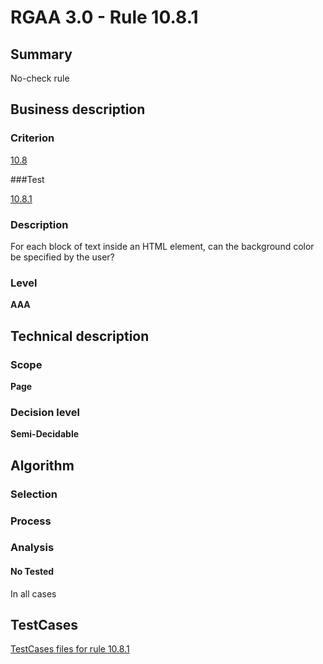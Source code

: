 # RGAA 3.0 -  Rule 10.8.1

## Summary

No-check rule

## Business description

### Criterion

[10.8](http://asqatasun.github.io/RGAA--3.0--EN/RGAA3.0_Criteria_English_version_v1.html#crit-10-8)

###Test

[10.8.1](http://asqatasun.github.io/RGAA--3.0--EN/RGAA3.0_Criteria_English_version_v1.html#test-10-8-1)

### Description
For each block of text
    inside an HTML element, can the background color be
    specified by the user? 


### Level

**AAA**

## Technical description

### Scope

**Page**

### Decision level

**Semi-Decidable**

## Algorithm

### Selection

### Process

### Analysis

#### No Tested 

In all cases



##  TestCases 

[TestCases files for rule 10.8.1](https://github.com/Asqatasun/Asqatasun/tree/master/rules/rules-rgaa3.0/src/test/resources/testcases/rgaa30/Rgaa30Rule100801/) 


